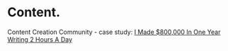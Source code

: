 # Content.
Content Creation Community - case study: [I Made $800,000 In One Year Writing 2 Hours A Day](https://youtu.be/-oy55UWlbdw)
